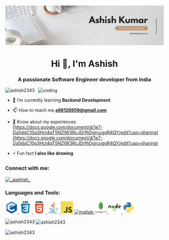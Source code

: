 ![logo](https://github.com/Ashish2343/Ashish2343/blob/main/White%20Minimalist%20Corporate%20Personal%20Profile%20LinkedIn%20Banner.png)
<h1 align="center">Hi 👋, I'm Ashish</h1>
<h3 align="center">A passionate Software Engineer developer from India</h3>

<img align = "right" alt = "coding" width = "400" src = "https://user-images.githubusercontent.com/69011963/137184767-79a13ec7-1bb3-4341-a6da-3a149c9c159a.gif">

<p align="left"> <img src="https://komarev.com/ghpvc/?username=ashish2343&label=Profile%20views&color=0e75b6&style=flat" alt="ashish2343" /> </p>

- 🌱 I’m currently learning **Backend Development**

- 📫 How to reach me **a98126959@gmail.com**

- 📄 Know about my experiences [https://docs.google.com/document/d/1e7-Da5dqC10q3Hct4qT5NZtW3RcJDrfhDgrcugqR4QY/edit?usp=sharing](https://docs.google.com/document/d/1e7-Da5dqC10q3Hct4qT5NZtW3RcJDrfhDgrcugqR4QY/edit?usp=sharing)

- ⚡ Fun fact **I also like drawing**

<h3 align="left">Connect with me:</h3>
<p align="left">
<a href="https://instagram.com/_aashiah_" target="blank"><img align="center" src="https://raw.githubusercontent.com/rahuldkjain/github-profile-readme-generator/master/src/images/icons/Social/instagram.svg" alt="_aashish_" height="30" width="40" /></a>
</p>

<h3 align="left">Languages and Tools:</h3>
<p align="left"> <a href="https://www.cprogramming.com/" target="_blank" rel="noreferrer"> <img src="https://raw.githubusercontent.com/devicons/devicon/master/icons/c/c-original.svg" alt="c" width="40" height="40"/> </a> <a href="https://www.w3schools.com/css/" target="_blank" rel="noreferrer"> <img src="https://raw.githubusercontent.com/devicons/devicon/master/icons/css3/css3-original-wordmark.svg" alt="css3" width="40" height="40"/> </a> <a href="https://www.w3.org/html/" target="_blank" rel="noreferrer"> <img src="https://raw.githubusercontent.com/devicons/devicon/master/icons/html5/html5-original-wordmark.svg" alt="html5" width="40" height="40"/> </a> <a href="https://www.java.com" target="_blank" rel="noreferrer"> <img src="https://raw.githubusercontent.com/devicons/devicon/master/icons/java/java-original.svg" alt="java" width="40" height="40"/> </a> <a href="https://developer.mozilla.org/en-US/docs/Web/JavaScript" target="_blank" rel="noreferrer"> <img src="https://raw.githubusercontent.com/devicons/devicon/master/icons/javascript/javascript-original.svg" alt="javascript" width="40" height="40"/> </a> <a href="https://www.mathworks.com/" target="_blank" rel="noreferrer"> <img src="https://upload.wikimedia.org/wikipedia/commons/2/21/Matlab_Logo.png" alt="matlab" width="40" height="40"/> </a> <a href="https://www.mongodb.com/" target="_blank" rel="noreferrer"> <img src="https://raw.githubusercontent.com/devicons/devicon/master/icons/mongodb/mongodb-original-wordmark.svg" alt="mongodb" width="40" height="40"/> </a> <a href="https://nodejs.org" target="_blank" rel="noreferrer"> <img src="https://raw.githubusercontent.com/devicons/devicon/master/icons/nodejs/nodejs-original-wordmark.svg" alt="nodejs" width="40" height="40"/> </a> <a href="https://www.python.org" target="_blank" rel="noreferrer"> <img src="https://raw.githubusercontent.com/devicons/devicon/master/icons/python/python-original.svg" alt="python" width="40" height="40"/> </a> </p>

<p><img align="left" src="https://github-readme-stats.vercel.app/api/top-langs?username=ashish2343&show_icons=true&locale=en&layout=compact" alt="ashish2343" /></p>

<p>&nbsp;<img align="center" src="https://github-readme-stats.vercel.app/api?username=ashish2343&show_icons=true&locale=en" alt="ashish2343" /></p>

<p><img align="center" src="https://github-readme-streak-stats.herokuapp.com/?user=ashish2343&" alt="ashish2343" /></p>
